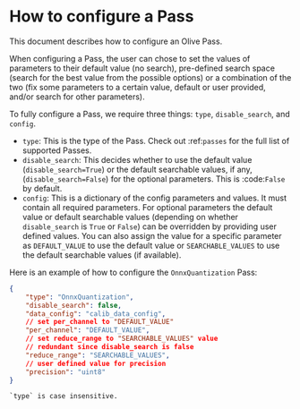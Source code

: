 # How to configure a Pass

This document describes how to configure an Olive Pass.

When configuring a Pass, the user can chose to set the values of parameters to their default value (no search), pre-defined search space
(search for the best value from the possible options) or a combination of the two (fix some parameters to a certain value, default or
user provided, and/or search for other parameters).

To fully configure a Pass, we require three things: `type`, `disable_search`, and `config`.

- `type`: This is the type of the Pass. Check out :ref:`passes` for the full list of supported Passes.
- `disable_search`: This decides whether to use the default value (`disable_search=True`) or the default searchable values,
  if any, (`disable_search=False`) for the optional parameters. This is :code:`False` by default.
- `config`: This is a dictionary of the config parameters and values. It must contain all required parameters. For optional parameters
  the default value or default searchable values (depending on whether `disable_search` is `True` or `False`) can be
  overridden by providing user defined values. You can also assign the value for a specific parameter as `DEFAULT_VALUE` to use the default
  value or `SEARCHABLE_VALUES` to use the default searchable values (if available).

Here is an example of how to configure the `OnnxQuantization` Pass:

```json
{
    "type": "OnnxQuantization",
    "disable_search": false,
    "data_config": "calib_data_config",
    // set per_channel to "DEFAULT_VALUE"
    "per_channel": "DEFAULT_VALUE",
    // set reduce_range to "SEARCHABLE_VALUES" value
    // redundant since disable_search is false
    "reduce_range": "SEARCHABLE_VALUES",
    // user defined value for precision
    "precision": "uint8"
}
```

```{Note}
`type` is case insensitive.
```
